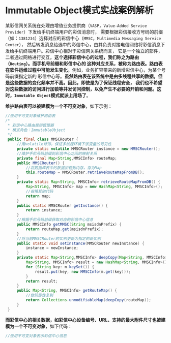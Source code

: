 Immutable Object模式实战案例解析
================================================================================
某彩信网关系统在处理由增值业务提供商（`VASP`，`Value-Added Service Provider`）下发给手机终端用户的彩信消息时，
需要根据彩信接收方号码的前缀（如：`1381234`）选择对应的彩信中心（`MMSC`，`Multimedia Messaging Service Center`），
然后转发消息给选中的彩信中心，由其负责对接电信网络将彩信消息下发给手机终端用户。彩信中心相对于彩信网关系统而言，
它是一个独立的部件，二者通过网络进行交互。**这个选择彩信中心的过程，我们称之为路由（`Routing`）。而手机号前缀和彩信中心的
这种对应关系，被称为路由表。路由表在软件运维过程中可能发生变化**。例如，业务扩容带来的新增彩信中心，为某个号码前缀指定新的
彩信中心等。**虽然路由表在该系统中是由多线程共享的数据，但是这些数据的变化频率并不高。因此，即使是为了保证线程安全，
我们也不希望对这些数据的访问进行加锁等并发访问控制，以免产生不必要的开销和问题。这时，`Immutable Object`模式就派上用场了**。

**维护路由表可以被建模为一个不可变对象**，如下示例：
```java
//使用不可变对象维护路由表
/*
 * 彩信中心路由规则管理器
 * 模式角色：ImmutableObject
 */
 public final class MMSCRouter {
     //用volatile修饰，保证多线程环境下该变量的可见性
     private static volatile MMSCRouter instance = new MMSCRouter();
     //维护手机号码前缀到彩信中心之间的映射关系
     private final Map<String,MMSCInfo> routeMap;
     public MMSCRouter() {
         //将数据库表中的数据加载到内存，存为Map
         this.routeMap = MMSCRouter.retrieveRouteMapFromDB();
     }
     private static Map<String, MMSCInfo> retrieveRouteMapFromDB() {
         Map<String, MMSCInfo> map = new HashMap<String, MMSCInfo>();
         //省略其他代码
         return map;
     }
     public static MMSCRouter getInstance() {
         return instance;
     }
     //根据手机号码前缀获取对应的彩信中心信息
     public MMSCInfo getMMSC(String msisdnPrefix) {
         return routeMap.get(msisdnPrefix);
     }
     //将当前MMSCRouter的实例更新为指定的新实例
     public static void setInstance(MMSCRouter newInstance) {
         instance = newInstance;
     }
     private static Map<String,MMSCInfo> deepCopy(Map<String, MMSCInfo> m) {
         Map<String, MMSCInfo> result = new HashMap<String, MMSCInfo>();
         for (String key: m.keySet()) {
             result.put(key, new MMSCInfo(m.get(key)));
         }
         return result;
     }
     public Map<String, MMSCInfo> getRouteMap() {
         //做防御性复制
         return Collections.unmodifiableMap(deepCopy(routeMap));
     }
 }
```
**而彩信中心的相关数据，如彩信中心设备编号、URL、支持的最大附件尺寸也被建模为一个不可变对象**，如下代码：
```java
//使用不可变对象表示彩信中心信息
```